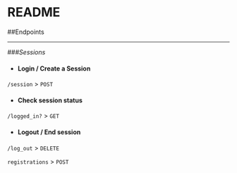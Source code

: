 # README


##Endpoints

<hr>

###*Sessions*

- #### Login / Create a Session
`/session` > `POST`

- #### Check session status
`/logged_in?` > `GET`

- #### Logout / End session
`/log_out` > `DELETE`


`registrations` > `POST`